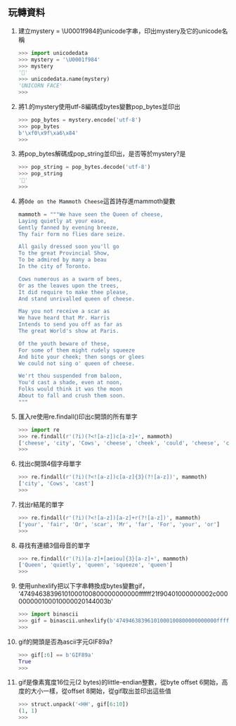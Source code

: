 ## 玩轉資料
1. 建立mystery = \U0001f984的unicode字串，印出mystery及它的unicode名稱
    ```python
    >>> import unicodedata
    >>> mystery = '\U0001f984'
    >>> mystery
    '🦄'
    >>> unicodedata.name(mystery)
    'UNICORN FACE'
    >>>
    ```

2. 將1.的mystery使用utf-8編碼成bytes變數pop_bytes並印出
    ```python
    >>> pop_bytes = mystery.encode('utf-8')
    >>> pop_bytes
    b'\xf0\x9f\xa6\x84'
    >>>
    ```

3. 將pop_bytes解碼成pop_string並印出，是否等於mystery?是
    ```python
    >>> pop_string = pop_bytes.decode('utf-8')
    >>> pop_string
    '🦄'
    >>>
    ```

4. 將`Ode on the Mammoth Cheese`這首詩存進mammoth變數
    ```python
    mammoth = """We have seen the Queen of cheese,
    Laying quietly at your ease,
    Gently fanned by evening breeze,
    Thy fair form no flies dare seize.

    All gaily dressed soon you'll go
    To the great Provincial Show,
    To be admired by many a beau
    In the city of Toronto.

    Cows numerous as a swarm of bees,
    Or as the leaves upon the trees,
    It did require to make thee please,
    And stand unrivalled queen of cheese.

    May you not receive a scar as
    We have heard that Mr. Harris
    Intends to send you off as far as
    The great World's show at Paris.

    Of the youth beware of these,
    For some of them might rudely squeeze
    And bite your cheek; then songs or glees
    We could not sing o' queen of cheese.

    We'rt thou suspended from baloon,
    You'd cast a shade, even at noon,
    Folks would think it was the moon
    About to fall and crush them soon.
    """
    ```

5. 匯入re使用re.findall()印出c開頭的所有單字
    ```python
    >>> import re
    >>> re.findall(r'(?i)(?<![a-z])c[a-z]+', mammoth)
    ['cheese', 'city', 'Cows', 'cheese', 'cheek', 'could', 'cheese', 'cast', 'crush']
    >>>
    ```

6. 找出c開頭4個字母單字
    ```python
    >>> re.findall(r'(?i)(?<![a-z])c[a-z]{3}(?![a-z])', mammoth)
    ['city', 'Cows', 'cast']
    >>>
    ```

7. 找出r結尾的單字
    ```python
    >>> re.findall(r'(?i)(?<![a-z])[a-z]+r(?![a-z])', mammoth)
    ['your', 'fair', 'Or', 'scar', 'Mr', 'far', 'For', 'your', 'or']
    >>>
    ```

8. 尋找有連續3個母音的單字
    ```python
    >>> re.findall(r'(?i)[a-z]+[aeiou]{3}[a-z]+', mammoth)
    ['Queen', 'quietly', 'queen', 'squeeze', 'queen']
    >>>
    ```

9. 使用unhexlify把以下字串轉換成bytes變數gif，
    '47494638396101000100800000000000ffffff21f90401000000002c000000000100010000020144003b'
    ```python
    >>> import binascii
    >>> gif = binascii.unhexlify(b'47494638396101000100800000000000ffffff21f90401000000002c000000000100010000020144003b')
    >>>
    ```

10. gif的開頭是否為ascii字元GIF89a?
    ```python
    >>> gif[:6] == b'GIF89a'
    True
    >>>
    ```

11. gif是像素寬度16位元(2 bytes)的little-endian整數，從byte offset 6開始，高度的大小一樣，從offset 8開始，從gif取出並印出這些值
    ```python
    >>> struct.unpack('<HH', gif[6:10])
    (1, 1)
    >>>
    ```